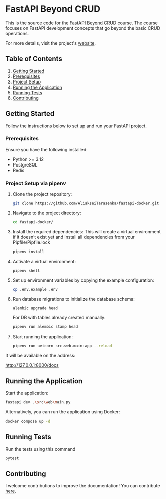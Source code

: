 # FastAPI Beyond CRUD

This is the source code for the [FastAPI Beyond CRUD](https://youtube.com/playlist?list=PLEt8Tae2spYnHy378vMlPH--87cfeh33P&si=rl-08ktaRjcm2aIQ) course. The course focuses on FastAPI development concepts that go beyond the basic CRUD operations.

For more details, visit the project's [website](https://jod35.github.io/fastapi-beyond-crud-docs/site/).

## Table of Contents

1. [Getting Started](#getting-started)
2. [Prerequisites](#prerequisites)
3. [Project Setup](#project-setup)
4. [Running the Application](#running-the-application)
5. [Running Tests](#running-tests)
6. [Contributing](#contributing)

## Getting Started
Follow the instructions below to set up and run your FastAPI project.

### Prerequisites
Ensure you have the following installed:

- Python >= 3.12
- PostgreSQL
- Redis

### Project Setup via pipenv
1. Clone the project repository:
    ```bash
    git clone https://github.com/AliakseiTarasenka/fastapi-docker.git
    ```

2. Navigate to the project directory:
    ```bash
    cd fastapi-docker/
    ```

3. Install the required dependencies:
This will create a virtual environment if it doesn’t exist yet
and install all dependencies from your Pipfile/Pipfile.lock
    ```bash
    pipenv install
    ```
4. Activate a virtual environment:
    ```bash
    pipenv shell
    ```

5. Set up environment variables by copying the example configuration:
    ```bash
    cp .env.example .env
    ```

6. Run database migrations to initialize the database schema:
    ```bash
    alembic upgrade head
    ```
   For DB with tables already created manually:
    ```bash
    pipenv run alembic stamp head
    ```
7. Start running the application:
    ```bash
    pipenv run uvicorn src.web.main:app --reload
    ```
It will be available on the address:

http://127.0.0.1:8000/docs

## Running the Application
Start the application:

```bash
fastapi dev .\src\web\main.py
```
Alternatively, you can run the application using Docker:
```bash
docker compose up -d
```
## Running Tests
Run the tests using this command
```bash
pytest
```

## Contributing
I welcome contributions to improve the documentation! You can contribute [here](https://github.com/jod35/fastapi-beyond-crud-docs).